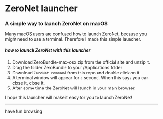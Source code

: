# ZeroNet launcher
### A simple way to launch ZeroNet on macOS

Many macOS users are confused how to launch ZeroNet, because you might need to use a terminal. Therefore I made this simple launcher.

##### how to launch ZeroNet with this launcher

  1. Download ZeroBundle-mac-osx.zip from the official site and unzip it.
  2. Drag the folder ZeroBundle to your /Applications folder
  3. Download `ZeroNet.command` from this repo and double click on it.
  4. A terminal window will appear for a second. When this says you can close it, close it.
  5. After some time the ZeroNet will launch in your main browser.
 

I hope this launcher will make it easy for you to launch ZeroNet!

---
have fun browsing

